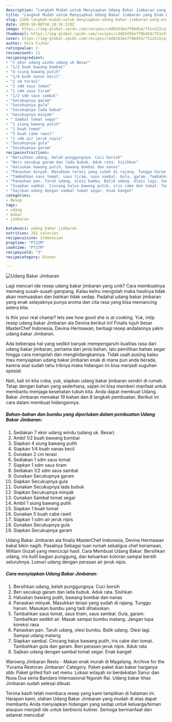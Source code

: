 ```yaml
---
description: "Langkah Mudah untuk Menyiapkan Udang Bakar Jimbaran yang Enak Banget"
title: "Langkah Mudah untuk Menyiapkan Udang Bakar Jimbaran yang Enak Banget"
slug: 2268-langkah-mudah-untuk-menyiapkan-udang-bakar-jimbaran-yang-enak-banget
date: 2020-10-08T16:18:34.519Z
image: https://img-global.cpcdn.com/recipes/c4d83d3be7f0bd5d/751x532cq70/udang-bakar-jimbaran-foto-resep-utama.jpg
thumbnail: https://img-global.cpcdn.com/recipes/c4d83d3be7f0bd5d/751x532cq70/udang-bakar-jimbaran-foto-resep-utama.jpg
cover: https://img-global.cpcdn.com/recipes/c4d83d3be7f0bd5d/751x532cq70/udang-bakar-jimbaran-foto-resep-utama.jpg
author: Vera Fisher
ratingvalue: 3
reviewcount: 11
recipeingredient:
- "7 ekor udang windu udang uk Besar"
- "1/2 buah bawang bombai"
- "4 siung bawang putih"
- "1/4 buah nanas kecil"
- "2 cm terasi"
- "1 sdm saus tomat"
- "1 sdm saus tiram"
- "1/2 sdm saus sambal"
- "Secukupnya garam"
- "Secukupnya gula"
- "Secukupnya lada bubuk"
- "Secukupnya minyak"
- " Sambal tomat segar"
- "1 siung bawang putih"
- "1 buah tomat"
- "5 buah cabe rawit"
- "1 sdm air jeruk nipis"
- "Secukupnya gula"
- "Secukupnya garam"
recipeinstructions:
- "Bersihkan udang, belah punggungnya. Cuci bersih"
- "Beri secukup garam dan lada bubuk. Aduk rata. Sisihkan"
- "Haluskan bawang putih, bawang bombai dan nanas"
- "Panaskan minyak. Masukkan terasi yang sudah di rajang. Tunggu harum. Masukan bumbu yang tadi dihaluskan."
- "Tambahkan saus tomat, saus tiram, saus sambal. Gula, garam. Tambahkan sedikit air. Masak sampai bumbu matang. Jangan lupa koreksi rasa"
- "Panaskan pan. Taruh udang, olesi bumbu. Balik udang. Olesi lagi. Sampai udang matang"
- "Siapkan sambal. Cincang halus bawang putih, iris cabe dan tomat. Tambahkan gula dan garam. Beri perasan jeruk nipis. Aduk rata"
- "Sajikan udang dengan sambal tomat segar. Enak banget"
categories:
- Resep
tags:
- udang
- bakar
- jimbaran

katakunci: udang bakar jimbaran 
nutrition: 261 calories
recipecuisine: Indonesian
preptime: "PT22M"
cooktime: "PT37M"
recipeyield: "3"
recipecategory: Dinner

---
```



![Udang Bakar Jimbaran](https://img-global.cpcdn.com/recipes/c4d83d3be7f0bd5d/751x532cq70/udang-bakar-jimbaran-foto-resep-utama.jpg)

Lagi mencari ide resep udang bakar jimbaran yang unik? Cara membuatnya memang susah-susah gampang. Kalau keliru mengolah maka hasilnya tidak akan memuaskan dan bahkan tidak sedap. Padahal udang bakar jimbaran yang enak selayaknya punya aroma dan cita rasa yang bisa memancing selera kita.

Is this your real champ? lets see how good she is at cooking. Yuk, intip resep udang bakar Jimbaran ala Devina berikut ini! Finalis tujuh besar MasterChef Indonesia, Devina Hermawan, berbagi resep andalannya yakni udang bakar Jimbaran.

Ada beberapa hal yang sedikit banyak mempengaruhi kualitas rasa dari udang bakar jimbaran, pertama dari jenis bahan, lalu pemilihan bahan segar hingga cara mengolah dan menghidangkannya. Tidak usah pusing kalau mau menyiapkan udang bakar jimbaran enak di mana pun anda berada, karena asal sudah tahu triknya maka hidangan ini bisa menjadi suguhan spesial.


Nah, kali ini kita coba, yuk, siapkan udang bakar jimbaran sendiri di rumah. Tetap dengan bahan yang sederhana, sajian ini bisa memberi manfaat untuk membantu menjaga kesehatan tubuh kita. Anda dapat membuat Udang Bakar Jimbaran memakai 19 bahan dan 8 langkah pembuatan. Berikut ini cara dalam membuat hidangannya.

<!--inarticleads1-->

##### Bahan-bahan dan bumbu yang diperlukan dalam pembuatan Udang Bakar Jimbaran:

1. Sediakan 7 ekor udang windu (udang uk. Besar)
1. Ambil 1/2 buah bawang bombai
1. Siapkan 4 siung bawang putih
1. Siapkan 1/4 buah nanas kecil
1. Gunakan 2 cm terasi
1. Sediakan 1 sdm saus tomat
1. Siapkan 1 sdm saus tiram
1. Sediakan 1/2 sdm saus sambal
1. Gunakan Secukupnya garam
1. Siapkan Secukupnya gula
1. Gunakan Secukupnya lada bubuk
1. Siapkan Secukupnya minyak
1. Gunakan  Sambal tomat segar
1. Ambil 1 siung bawang putih
1. Siapkan 1 buah tomat
1. Gunakan 5 buah cabe rawit
1. Siapkan 1 sdm air jeruk nipis
1. Gunakan Secukupnya gula
1. Siapkan Secukupnya garam


Udang Bakar Jimbaran ala finalis MasterChef Indonesia, Devina Hermawan bakal bikin nagih. Pasalnya Sebagai tuan rumah sekaligus chef kenamaan, William Gozali yang mencicipi hasil. Cara Membuat Udang Bakar: Bersihkan udang, iris kulit bagian punggung, dan keluarkan kotoran sampai bersih seluruhnya. Lumuri udang dengan perasan air jeruk nipis. 

<!--inarticleads2-->

##### Cara menyiapkan Udang Bakar Jimbaran:

1. Bersihkan udang, belah punggungnya. Cuci bersih
1. Beri secukup garam dan lada bubuk. Aduk rata. Sisihkan
1. Haluskan bawang putih, bawang bombai dan nanas
1. Panaskan minyak. Masukkan terasi yang sudah di rajang. Tunggu harum. Masukan bumbu yang tadi dihaluskan.
1. Tambahkan saus tomat, saus tiram, saus sambal. Gula, garam. Tambahkan sedikit air. Masak sampai bumbu matang. Jangan lupa koreksi rasa
1. Panaskan pan. Taruh udang, olesi bumbu. Balik udang. Olesi lagi. Sampai udang matang
1. Siapkan sambal. Cincang halus bawang putih, iris cabe dan tomat. Tambahkan gula dan garam. Beri perasan jeruk nipis. Aduk rata
1. Sajikan udang dengan sambal tomat segar. Enak banget


Waroeng Jimbaran Resto - Makan enak murah di Magelang. Archive for the &#39;Furama Restoran Jimbaran&#39; Category. Paket-paket ikan bakar harganya sbb: Paket grilled fish set menu. Lokasi wilayah ini berdekatan Sanur dan Nusa Dua serta Bandara Internasional Ngurah Rai. Udang bakar khas Jimbaran sudah selesai dibuat. 

Terima kasih telah membaca resep yang kami tampilkan di halaman ini. Harapan kami, olahan Udang Bakar Jimbaran yang mudah di atas dapat membantu Anda menyiapkan hidangan yang sedap untuk keluarga/teman ataupun menjadi ide untuk berbisnis kuliner. Semoga bermanfaat dan selamat mencoba!
